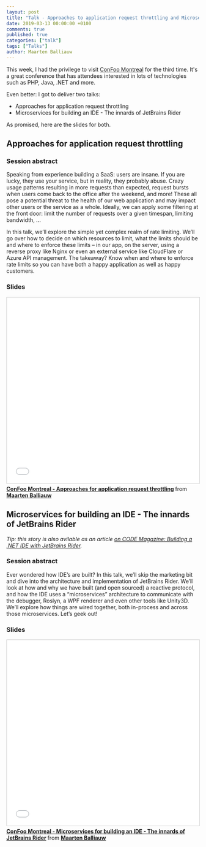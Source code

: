 ```yaml
---
layout: post
title: "Talk - Approaches to application request throttling and Microservices for building an IDE - The innards of JetBrains Rider - ConFoo - Canada - Montreal"
date: 2019-03-13 00:00:00 +0100
comments: true
published: true
categories: ["talk"]
tags: ["Talks"]
author: Maarten Balliauw
---
```


This week, I had the privilege to visit [ConFoo Montreal](https://www.confoo.ca) for the third time. It's a great conference that has attendees interested in lots of technologies such as PHP, Java, .NET and more.

Even better: I got to deliver two talks:
* Approaches for application request throttling
* Microservices for building an IDE - The innards of JetBrains Rider

As promised, here are the slides for both.

## Approaches for application request throttling

### Session abstract

Speaking from experience building a SaaS: users are insane. If you are lucky, they use your service, but in reality, they probably abuse. Crazy usage patterns resulting in more requests than expected, request bursts when users come back to the office after the weekend, and more! These all pose a potential threat to the health of our web application and may impact other users or the service as a whole. Ideally, we can apply some filtering at the front door: limit the number of requests over a given timespan, limiting bandwidth, ...

In this talk, we’ll explore the simple yet complex realm of rate limiting. We’ll go over how to decide on which resources to limit, what the limits should be and where to enforce these limits – in our app, on the server, using a reverse proxy like Nginx or even an external service like CloudFlare or Azure API management. The takeaway? Know when and where to enforce rate limits so you can have both a happy application as well as happy customers.

### Slides

<iframe src="//www.slideshare.net/slideshow/embed_code/key/3GCjypeBMsxW5C" width="595" height="485" frameborder="0" marginwidth="0" marginheight="0" scrolling="no" style="border:1px solid #CCC; border-width:1px; margin-bottom:5px; max-width: 100%;" allowfullscreen> </iframe> <div style="margin-bottom:5px"> <strong> <a href="//www.slideshare.net/maartenba/confoo-montreal-approaches-for-application-request-throttling" title="ConFoo Montreal - Approaches for application request throttling" target="_blank">ConFoo Montreal - Approaches for application request throttling</a> </strong> from <strong><a href="https://www.slideshare.net/maartenba" target="_blank">Maarten Balliauw</a></strong> </div>

## Microservices for building an IDE - The innards of JetBrains Rider

*Tip: this story is also avilable as an article [on CODE Magazine: Building a .NET IDE with JetBrains Rider](https://www.codemag.com/article/1811091).*

### Session abstract

Ever wondered how IDE’s are built? In this talk, we’ll skip the marketing bit and dive into the architecture and implementation of JetBrains Rider. We’ll look at how and why we have built (and open sourced) a reactive protocol, and how the IDE uses a “microservices” architecture to communicate with the debugger, Roslyn, a WPF renderer and even other tools like Unity3D. We’ll explore how things are wired together, both in-process and across those microservices. Let’s geek out!

### Slides

<iframe src="//www.slideshare.net/slideshow/embed_code/key/45d3fCF545itOQ" width="595" height="485" frameborder="0" marginwidth="0" marginheight="0" scrolling="no" style="border:1px solid #CCC; border-width:1px; margin-bottom:5px; max-width: 100%;" allowfullscreen> </iframe> <div style="margin-bottom:5px"> <strong> <a href="//www.slideshare.net/maartenba/confoo-montreal-microservices-for-building-an-ide-the-innards-of-jetbrains-rider" title="ConFoo Montreal - Microservices for building an IDE - The innards of JetBrains Rider" target="_blank">ConFoo Montreal - Microservices for building an IDE - The innards of JetBrains Rider</a> </strong> from <strong><a href="https://www.slideshare.net/maartenba" target="_blank">Maarten Balliauw</a></strong> </div>